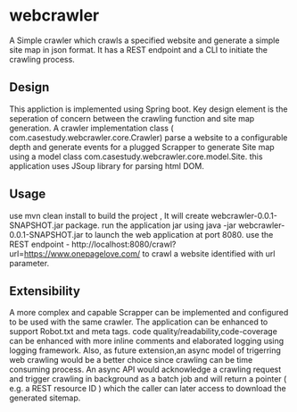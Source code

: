 # webcrawler

A Simple crawler which crawls a specified website and generate a simple site map in json format.
It has a REST endpoint and a CLI to initiate the crawling process. 

## Design 
This appliction is implemented using Spring boot. Key design element is the seperation of concern between the crawling function and site map generation. A crawler implementation class ( com.casestudy.webcrawler.core.Crawler) parse a website to a configurable depth and generate events for a plugged Scrapper to generate Site map using a model class com.casestudy.webcrawler.core.model.Site.
this application uses JSoup library for parsing html DOM. 

## Usage 
use mvn clean install to build the project , It will create webcrawler-0.0.1-SNAPSHOT.jar package.
run the application jar using java -jar webcrawler-0.0.1-SNAPSHOT.jar to launch the web application at port 8080.
use the REST endpoint - http://localhost:8080/crawl?url=https://www.onepagelove.com/ to crawl a website identified with url parameter.

## Extensibility 
A more complex and capable Scrapper can be implemented and configured to be used with the same crawler.
The application can be enhanced to support Robot.txt and meta tags.
code quality/readability,code-coverage can be enhanced with more inline comments and elaborated logging using logging framework.
Also, as future extension,an async model of trigerring web crawling would be a better choice since crawling can be time consuming process. An async API would acknowledge a crawling request and trigger crawling in background as a batch job and will return a pointer ( e.g. a REST resource ID ) which the caller can later access to download the generated sitemap.





